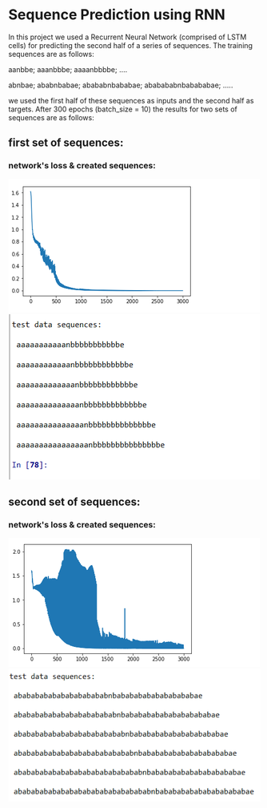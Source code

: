 # Sequence Prediction using RNN
In this project we used a Recurrent Neural Network (comprised of LSTM cells) for predicting the second half of a series of sequences. The training sequences are as follows:

aanbbe;
aaanbbbe;
aaaanbbbbe;
....

abnbae;
ababnbabae;
abababnbababae;
ababababnbabababae;
.....

we used the first half of these sequences as inputs and the second half as targets. After 300 epochs (batch_size = 10) the results for two sets of sequences are as follows:

## first set of sequences:

### network's loss & created sequences:

![](images/loss1.png)
![](images/seq1.png)

## second set of sequences:

### network's loss & created sequences:

![](images/loss2.png)
![](images/seq2.png)

